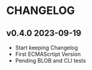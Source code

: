 # CHANGELOG

## v0.4.0 2023-09-19

- Start keeping Changelog
- First ECMAScrtipt Version
- Pending BLOB and CLI tests
